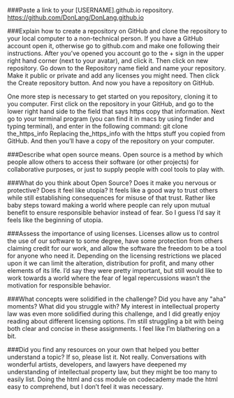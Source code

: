 ###Paste a link to your [USERNAME].github.io repository.
https://github.com/DonLang/DonLang.github.io

###Explain how to create a repository on GitHub and clone the repository to your local computer to a non-technical person.
If you have a GitHub account open it, otherwise go to github.com and make one following their instructions.  After you’ve opened you account go to the + sign in the upper right hand corner (next to your avatar), and click it.  Then click on new repository.  Go down to the Repository name field and name your repository.  Make it public or private and add any licenses you might need.  Then click the Create repository button.  And now you have a repository on GitHub.

One more step is necessary to get started on you repository, cloning it to you computer.  First click on the repository in your GitHub, and go to the lower right hand side to the field that says https copy that information.  Next go to your terminal program (you can find it in macs by using finder and typing terminal), and enter in the following command:  git clone the_https_info
Replacing the_https_info with the https stuff you copied from GitHub.  And then you’ll have a copy of the repository on your computer.

###Describe what open source means.
Open source is a method by which people allow others to access their software (or other projects) for collaborative purposes, or just to supply people with cool tools to play with.

###What do you think about Open Source? Does it make you nervous or protective? Does it feel like utopia?
It feels like a good way to trust others while still establishing consequences for misuse of that trust.  Rather like baby steps toward making a world where people can rely upon mutual benefit to ensure responsible behavior instead of fear.  So I guess I’d say it feels like the beginning of utopia.

###Assess the importance of using licenses.
Licenses allow us to control the use of our software to some degree, have some protection from others claiming credit for our work, and allow the software the freedom to be a tool for anyone who need it.  Depending on the licensing restrictions we placed upon it we can limit the alteration, distribution for profit, and many other elements of its life.  I’d say they were pretty important, but still would like to work towards a world where the fear of legal repercussions wasn’t the motivation for responsible behavior.

###What concepts were solidified in the challenge? Did you have any "aha" moments? What did you struggle with?
My interest in intellectual property law was even more solidified during this challenge, and I did greatly enjoy reading about different licensing options.  I’m still struggling a bit with being both clear and concise in these assignments.  I feel like I’m blathering on a bit.

###Did you find any resources on your own that helped you better understand a topic? If so, please list it.
Not really.  Conversations with wonderful artists, developers, and lawyers have deepened my understanding of intellectual property law, but they might be too many to easily list.  Doing the html and css module on codecademy made the html easy to comprehend, but I don’t feel it was necessary.
